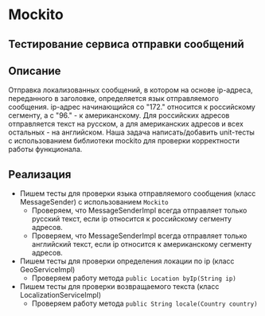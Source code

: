 # Mockito

## Тестирование сервиса отправки сообщений

## Описание
Отправка локализованных сообщений, в котором на основе ip-адреса, переданного в заголовке, определяется язык отправляемого сообщения.
ip-адрес начинающийся со "172." относится к российскому сегменту, а с "96." - к американскому. Для российских адресов отправляется текст на русском, а для американских адресов и всех остальных - на английском.
Наша задача написать/добавить unit-тесты с использованием библиотеки mockito для проверки корректности работы функционала.

## Реализация
- Пишем тесты для проверки языка отправляемого сообщения (класс MessageSender) с использованием `Mockito`
    -  Проверяем, что MessageSenderImpl всегда отправляет только русский текст, если ip относится к российскому сегменту адресов.
    -  Проверяем, что MessageSenderImpl всегда отправляет только английский текст, если ip относится к американскому сегменту адресов.
- Пишем тесты для проверки определения локации по ip (класс GeoServiceImpl)
    -  Проверяем работу метода `public Location byIp(String ip)`
- Пишем тесты для проверки возвращаемого текста (класс LocalizationServiceImpl)
    -  Проверяем работу метода `public String locale(Country country)`
